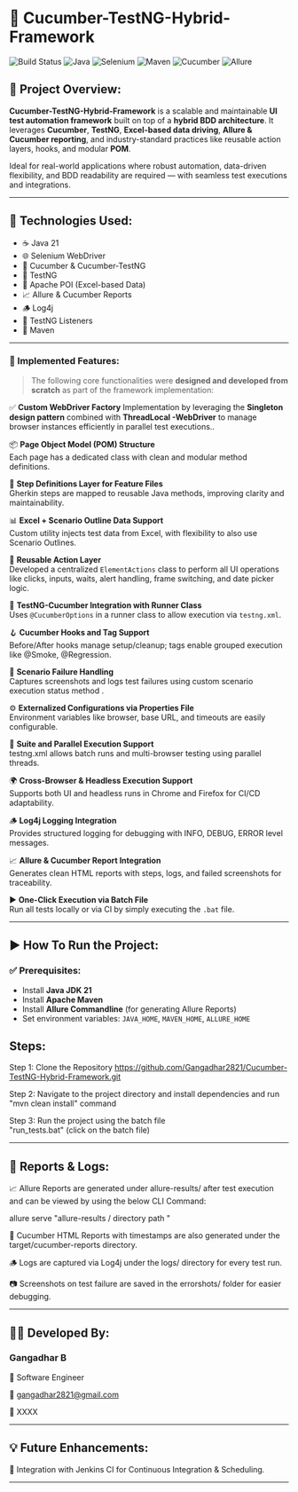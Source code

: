 # 🚀 Cucumber-TestNG-Hybrid-Framework

![Build Status](https://img.shields.io/badge/build-passing-brightgreen)
![Java](https://img.shields.io/badge/Java-21-blue)
![Selenium](https://img.shields.io/badge/Selenium-WebDriver-green)
![Maven](https://img.shields.io/badge/Maven-3.9.9-orange)
![Cucumber](https://img.shields.io/badge/Cucumber-BDD-success)
![Allure](https://img.shields.io/badge/Allure-Reports-critical)

## 📌 Project Overview:

**Cucumber-TestNG-Hybrid-Framework** is a scalable and maintainable **UI test automation framework** built on top of a **hybrid BDD architecture**. It leverages **Cucumber**, **TestNG**, **Excel-based data driving**, **Allure & Cucumber reporting**, and industry-standard practices like reusable action layers, hooks, and modular **POM**.

Ideal for real-world applications where robust automation, data-driven flexibility, and BDD readability are required — with seamless test executions and integrations.

---

## 🧰 Technologies Used:

- ☕ Java 21  
- 🌐 Selenium WebDriver  
- 🥒 Cucumber & Cucumber-TestNG  
- 🧪 TestNG  
- 📄 Apache POI (Excel-based Data)  
- 📈 Allure & Cucumber Reports  
- 🪵 Log4j
- 🧪 TestNG Listeners 
- 🔧 Maven  

---

### 🔨 Implemented Features:

> The following core functionalities were **designed and developed from scratch** as part of the framework implementation:

✅ **Custom WebDriver Factory** Implementation by leveraging the **Singleton design pattern** combined with **ThreadLocal -WebDriver** to manage browser instances efficiently in parallel test executions..

📦 **Page Object Model (POM) Structure**  
Each page has a dedicated class with clean and modular method definitions.

🥒 **Step Definitions Layer for Feature Files**  
Gherkin steps are mapped to reusable Java methods, improving clarity and maintainability.

📊 **Excel + Scenario Outline Data Support**  
Custom utility injects test data from Excel, with flexibility to also use Scenario Outlines.

🔁 **Reusable Action Layer**  
  Developed a centralized `ElementActions` class to perform all UI operations like clicks, inputs, waits, alert handling, frame switching, and date picker logic.

🧪 **TestNG-Cucumber Integration with Runner Class**  
Uses `@CucumberOptions` in a runner class to allow execution via `testng.xml`.

🪝 **Cucumber Hooks and Tag Support**  
Before/After hooks manage setup/cleanup; tags enable grouped execution like @Smoke, @Regression.

🔄 **Scenario  Failure Handling**  
Captures screenshots and logs test failures using custom scenario execution status method .

⚙️ **Externalized Configurations via Properties File**  
Environment variables like browser, base URL, and timeouts are easily configurable.

🧪 **Suite and Parallel Execution Support**  
testng.xml allows batch runs and multi-browser testing using parallel threads.

🌍 **Cross-Browser & Headless Execution Support**  
Supports both UI and headless runs in Chrome and Firefox for CI/CD adaptability.

🪵 **Log4j Logging Integration**  
Provides structured logging for debugging with INFO, DEBUG, ERROR level messages.

📈 **Allure & Cucumber Report Integration**  
Generates clean HTML reports with steps, logs, and failed screenshots for traceability.

▶️ **One-Click Execution via Batch File**  
Run all tests locally or via CI by simply executing the `.bat` file.

---

## ▶️ How To Run the Project:

### ✅ Prerequisites:

- Install **Java JDK 21**
- Install **Apache Maven**
- Install **Allure Commandline** (for generating Allure Reports)
- Set environment variables: `JAVA_HOME`, `MAVEN_HOME`, `ALLURE_HOME`

## Steps:
Step 1: Clone the Repository
https://github.com/Gangadhar2821/Cucumber-TestNG-Hybrid-Framework.git

Step 2: Navigate to the project directory and install dependencies and run 
"mvn clean install" command

Step 3: Run the project using the batch file  
        "run_tests.bat" (click on the batch file)


---
## 📸 Reports & Logs:
📈 Allure Reports are generated under allure-results/ after test execution and can be viewed by  using the below CLI Command:

   allure serve "allure-results / directory path "
   
📗 Cucumber HTML Reports with timestamps are also generated under the target/cucumber-reports directory.

🪵 Logs are captured via Log4j under the logs/ directory for every test run.

📷 Screenshots on test failure are saved in the errorshots/ folder for easier debugging.

---

## 👨‍💻 Developed By:  
### Gangadhar B
💼 Software Engineer

📧 gangadhar2821@gmail.com

🔗 XXXX 


---
## 💡 Future Enhancements:
🔧 Integration with Jenkins CI for Continuous Integration & Scheduling.

---
